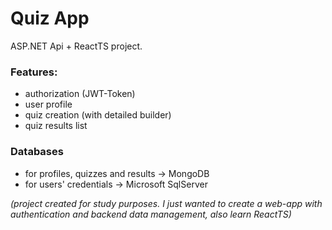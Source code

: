 # Quiz App
ASP.NET Api + ReactTS project.

### Features:
- authorization (JWT-Token)
- user profile
- quiz creation (with detailed builder)
- quiz results list

### Databases
- for profiles, quizzes and results -> MongoDB
- for users' credentials -> Microsoft SqlServer

*(project created for study purposes. I just wanted to create a web-app with authentication and backend data management, also learn ReactTS)*
